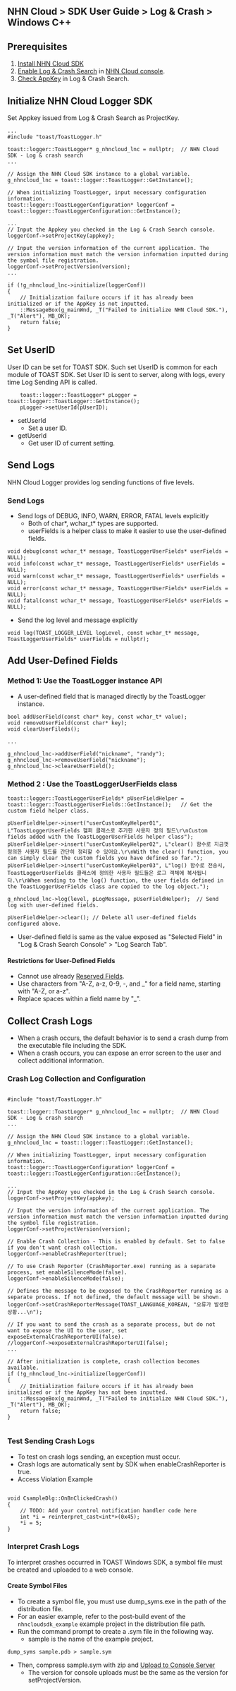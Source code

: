 ## NHN Cloud > SDK User Guide > Log & Crash > Windows C++

## Prerequisites

1. [Install NHN Cloud SDK](./getting-started-windows)
2. [Enable Log & Crash Search](https://docs.toast.com/ko/Analytics/Log%20&%20Crash%20Search/ko/console-guide/) in [NHN Cloud console](https://console.toast.com).
3. [Check AppKey](https://docs.toast.com/ko/Analytics/Log%20&%20Crash%20Search/ko/console-guide/#appkey) in Log & Crash Search.

## Initialize NHN Cloud Logger SDK

Set Appkey issued from Log & Crash Search as ProjectKey.

```
...
#include "toast/ToastLogger.h"

toast::logger::ToastLogger* g_nhncloud_lnc = nullptr;  // NHN Cloud SDK - Log & crash search
...

// Assign the NHN Cloud SDK instance to a global variable.
g_nhncloud_lnc = toast::logger::ToastLogger::GetInstance();

// When initializing ToastLogger, input necessary configuration information.
toast::logger::ToastLoggerConfiguration* loggerConf = toast::logger::ToastLoggerConfiguration::GetInstance();

...
// Input the Appkey you checked in the Log & Crash Search console.
loggerConf->setProjectKey(appkey);

// Input the version information of the current application. The version information must match the version information inputted during the symbol file registration.
loggerConf->setProjectVersion(version);
...

if (!g_nhncloud_lnc->initialize(loggerConf))
{
    // Initialization failure occurs if it has already been initialized or if the AppKey is not inputted.
    ::MessageBox(g_mainWnd, _T("Failed to initialize NHN Cloud SDK."), _T("Alert"), MB_OK);
    return false;
}

```

## Set UserID

User ID can be set for TOAST SDK.
Such set UserID is common for each module of TOAST SDK.
Set User ID is sent to server, along with logs, every time Log Sending API is called.

```
    toast::logger::ToastLogger* pLogger = toast::logger::ToastLogger::GetInstance();
    pLogger->setUserId(pUserID);
```

* setUserId
    * Set a user ID.
* getUserId
    * Get user ID of current setting.

## Send Logs

NHN Cloud Logger provides log sending functions of five levels.

### Send Logs
* Send logs of DEBUG, INFO, WARN, ERROR, FATAL levels explicitly
    * Both of char*, wchar_t* types are supported.
    * userFields is a helper class to make it easier to use the user-defined fields.
```
void debug(const wchar_t* message, ToastLoggerUserFields* userFields = NULL);
void info(const wchar_t* message, ToastLoggerUserFields* userFields = NULL);
void warn(const wchar_t* message, ToastLoggerUserFields* userFields = NULL);
void error(const wchar_t* message, ToastLoggerUserFields* userFields = NULL);
void fatal(const wchar_t* message, ToastLoggerUserFields* userFields = NULL);
```
* Send the log level and message explicitly
```
void log(TOAST_LOGGER_LEVEL logLevel, const wchar_t* message, ToastLoggerUserFields* userFields = nullptr);
```

## Add User-Defined Fields
### Method 1: Use the ToastLogger instance API

* A user-defined field that is managed directly by the ToastLogger instance.

```
bool addUserField(const char* key, const wchar_t* value);
void removeUserField(const char* key);
void clearUserFileds();

...

g_nhncloud_lnc->addUserField("nickname", "randy");
g_nhncloud_lnc->removeUserField("nickname");
g_nhncloud_lnc->cleareUserField();

```

### Method 2 : Use the ToastLoggerUserFields class

```
toast::logger::ToastLoggerUserFields* pUserFieldHelper = toast::logger::ToastLoggerUserFields::GetInstance();   // Get the custom field helper class.

pUserFieldHelper->insert("userCustomKeyHelper01", L"ToastLoggerUserFields 헬퍼 클래스로 추가한 사용자 정의 필드\r\nCustom fields added with the ToastLoggerUserFields helper class");
pUserFieldHelper->insert("userCustomKeyHelper02", L"clear() 함수로 지금껏 정의한 사용자 필드를 간단히 정리할 수 있어요.\r\nWith the clear() function, you can simply clear the custom fields you have defined so far.");
pUserFieldHelper->insert("userCustomKeyHelper03", L"log() 함수로 전송시, ToastLoggerUserFields 클래스에 정의한 사용자 필드들은 로그 객체에 복사됩니다.\r\nWhen sending to the log() function, the user fields defined in the ToastLoggerUserFields class are copied to the log object.");

g_nhncloud_lnc->log(level, pLogMessage, pUserFieldHelper);  // Send log with user-defined fields.

pUserFieldHelper->clear(); // Delete all user-defined fields configured above.

```

*  User-defined field is same as the value exposed as "Selected Field" in "Log & Crash Search Console" > "Log Search Tab".

#### Restrictions for User-Defined Fields

* Cannot use already [Reserved Fields](./log-collector-reserved-fields).
* Use characters from "A-Z, a-z, 0-9, -, and _" for a field name, starting with "A-Z, or a-z".
* Replace spaces within a field name by "_".


## Collect Crash Logs
* When a crash occurs, the default behavior is to send a crash dump from the executable file including the SDK.
* When a crash occurs, you can expose an error screen to the user and collect additional information.

### Crash Log Collection and Configuration

```

#include "toast/ToastLogger.h"

toast::logger::ToastLogger* g_nhncloud_lnc = nullptr;  // NHN Cloud SDK - Log & crash search
...

// Assign the NHN Cloud SDK instance to a global variable.
g_nhncloud_lnc = toast::logger::ToastLogger::GetInstance();

// When initializing ToastLogger, input necessary configuration information.
toast::logger::ToastLoggerConfiguration* loggerConf = toast::logger::ToastLoggerConfiguration::GetInstance();

...
// Input the AppKey you checked in the Log & Crash Search console.
loggerConf->setProjectKey(appkey);

// Input the version information of the current application. The version information must match the version information inputted during the symbol file registration.
loggerConf->setProjectVersion(version);

// Enable Crash Collection - This is enabled by default. Set to false if you don't want crash collection.
loggerConf->enableCrashReporter(true);

// To use Crash Reporter (CrashReporter.exe) running as a separate process, set enableSilenceMode(false).
loggerConf->enableSilenceMode(false);

// Defines the message to be exposed to the CrashReporter running as a separate process. If not defined, the default message will be shown.
loggerConf->setCrashReporterMessage(TOAST_LANGUAGE_KOREAN, "오류가 발생한 상황...\n");

// If you want to send the crash as a separate process, but do not want to expose the UI to the user, set exposeExternalCrashReporterUI(false).
//loggerConf->exposeExternalCrashReporterUI(false);
...

// After initialization is complete, crash collection becomes available.
if (!g_nhncloud_lnc->initialize(loggerConf))
{
    // Initialization failure occurs if it has already been initialized or if the AppKey has not been inputted.
    ::MessageBox(g_mainWnd, _T("Failed to initialize NHN Cloud SDK."), _T("Alert"), MB_OK);
    return false;
}


```

###  Test Sending Crash Logs

* To test on crash logs sending, an exception must occur.
* Crash logs are automatically sent by SDK when enableCrashReporter is true.
* Access Violation Example
```

void CsampleDlg::OnBnClickedCrash()
{
    // TODO: Add your control notification handler code here
    int *i = reinterpret_cast<int*>(0x45);
    *i = 5;
}
```

### Interpret Crash Logs

To interpret crashes occurred in TOAST Windows SDK, a symbol file must be created and uploaded to a web console.

#### Create Symbol Files

* To create a symbol file, you must use dump_syms.exe in the path of the distribution file.
* For an easier example, refer to the post-build event of the `nhncloudsdk_example` example project in the distribution file path.
* Run the command prompt to create a .sym file in the following way.
    * sample is the name of the example project.

```
dump_syms sample.pdb > sample.sym
```

* Then, compress sample.sym with zip and [Upload to Console Server](https://docs.toast.com/ko/Analytics/Log%20&%20Crash%20Search/ko/console-guide/#_24)
    * The version for console uploads must be the same as the version for setProjectVersion.
